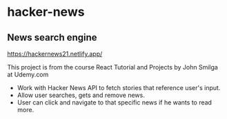 # hacker-news

## News search engine

https://hackernews21.netlify.app/

This project is from the course React Tutorial and Projects by John Smilga at Udemy.com

- Work with Hacker News API to fetch stories that reference user's input. 
- Allow user searches, gets and remove news. 
- User can click and navigate to that specific news if he wants to read more.
